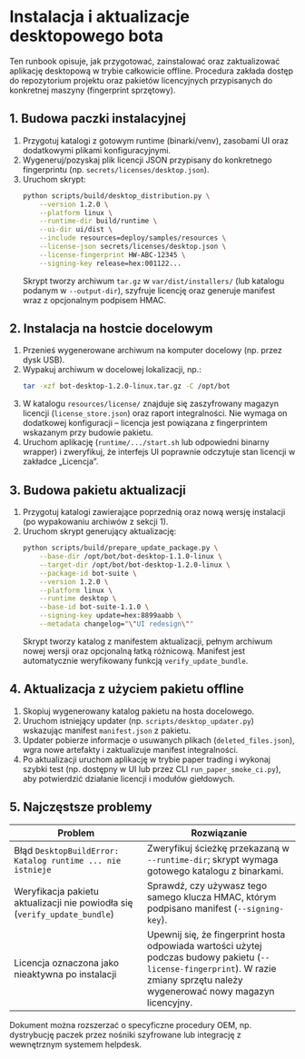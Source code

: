 # Instalacja i aktualizacje desktopowego bota

Ten runbook opisuje, jak przygotować, zainstalować oraz zaktualizować aplikację desktopową w trybie całkowicie offline. Procedura zakłada dostęp do repozytorium projektu oraz pakietów licencyjnych przypisanych do konkretnej maszyny (fingerprint sprzętowy).

## 1. Budowa paczki instalacyjnej

1. Przygotuj katalogi z gotowym runtime (binarki/venv), zasobami UI oraz dodatkowymi plikami konfiguracyjnymi.
2. Wygeneruj/pozyskaj plik licencji JSON przypisany do konkretnego fingerprintu (np. `secrets/licenses/desktop.json`).
3. Uruchom skrypt:
   ```bash
   python scripts/build/desktop_distribution.py \
       --version 1.2.0 \
       --platform linux \
       --runtime-dir build/runtime \
       --ui-dir ui/dist \
       --include resources=deploy/samples/resources \
       --license-json secrets/licenses/desktop.json \
       --license-fingerprint HW-ABC-12345 \
       --signing-key release=hex:001122...
   ```
   Skrypt tworzy archiwum `tar.gz` w `var/dist/installers/` (lub katalogu podanym w `--output-dir`), szyfruje licencję oraz generuje manifest wraz z opcjonalnym podpisem HMAC.

## 2. Instalacja na hostcie docelowym

1. Przenieś wygenerowane archiwum na komputer docelowy (np. przez dysk USB).
2. Wypakuj archiwum w docelowej lokalizacji, np.:
   ```bash
   tar -xzf bot-desktop-1.2.0-linux.tar.gz -C /opt/bot
   ```
3. W katalogu `resources/license/` znajduje się zaszyfrowany magazyn licencji (`license_store.json`) oraz raport integralności. Nie wymaga on dodatkowej konfiguracji – licencja jest powiązana z fingerprintem wskazanym przy budowie pakietu.
4. Uruchom aplikację (`runtime/.../start.sh` lub odpowiedni binarny wrapper) i zweryfikuj, że interfejs UI poprawnie odczytuje stan licencji w zakładce „Licencja”.

## 3. Budowa pakietu aktualizacji

1. Przygotuj katalogi zawierające poprzednią oraz nową wersję instalacji (po wypakowaniu archiwów z sekcji 1).
2. Uruchom skrypt generujący aktualizację:
   ```bash
   python scripts/build/prepare_update_package.py \
       --base-dir /opt/bot/bot-desktop-1.1.0-linux \
       --target-dir /opt/bot/bot-desktop-1.2.0-linux \
       --package-id bot-suite \
       --version 1.2.0 \
       --platform linux \
       --runtime desktop \
       --base-id bot-suite-1.1.0 \
       --signing-key update=hex:8899aabb \
       --metadata changelog="\"UI redesign\""
   ```
   Skrypt tworzy katalog z manifestem aktualizacji, pełnym archiwum nowej wersji oraz opcjonalną łatką różnicową. Manifest jest automatycznie weryfikowany funkcją `verify_update_bundle`.

## 4. Aktualizacja z użyciem pakietu offline

1. Skopiuj wygenerowany katalog pakietu na hosta docelowego.
2. Uruchom istniejący updater (np. `scripts/desktop_updater.py`) wskazując manifest `manifest.json` z pakietu.
3. Updater pobierze informacje o usuwanych plikach (`deleted_files.json`), wgra nowe artefakty i zaktualizuje manifest integralności.
4. Po aktualizacji uruchom aplikację w trybie paper trading i wykonaj szybki test (np. dostępny w UI lub przez CLI `run_paper_smoke_ci.py`), aby potwierdzić działanie licencji i modułów giełdowych.

## 5. Najczęstsze problemy

| Problem | Rozwiązanie |
| --- | --- |
| Błąd `DesktopBuildError: Katalog runtime ... nie istnieje` | Zweryfikuj ścieżkę przekazaną w `--runtime-dir`; skrypt wymaga gotowego katalogu z binarkami. |
| Weryfikacja pakietu aktualizacji nie powiodła się (`verify_update_bundle`) | Sprawdź, czy używasz tego samego klucza HMAC, którym podpisano manifest (`--signing-key`). |
| Licencja oznaczona jako nieaktywna po instalacji | Upewnij się, że fingerprint hosta odpowiada wartości użytej podczas budowy pakietu (`--license-fingerprint`). W razie zmiany sprzętu należy wygenerować nowy magazyn licencyjny. |

Dokument można rozszerzać o specyficzne procedury OEM, np. dystrybucję paczek przez nośniki szyfrowane lub integrację z wewnętrznym systemem helpdesk.
